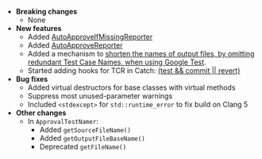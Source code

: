 * **Breaking changes**
    * None
* **New features**
    * Added [AutoApproveIfMissingReporter](https://github.com/approvals/ApprovalTests.cpp/blob/master/doc/Reporters.md#auto-approving)
    * Added [AutoApproveReporter](https://github.com/approvals/ApprovalTests.cpp/blob/master/doc/Reporters.md#auto-approving)
    * Added a mechanism to [shorten the names of output files, by omitting redundant Test Case Names, when using Google Test](https://github.com/approvals/ApprovalTests.cpp/blob/master/doc/UsingGoogleTests.md#customizing-google-tests-approval-file-names). 
    * Started adding hooks for TCR in Catch: [(test && commit || revert)](https://medium.com/@kentbeck_7670/test-commit-revert-870bbd756864)
* **Bug fixes**
    * Added virtual destructors for base classes with virtual methods
    * Suppress most unused-parameter warnings
    * Included `<stdexcept>` for `std::runtime_error` to fix build on Clang 5
* **Other changes**
    * In `ApprovalTestNamer`:
        * Added `getSourceFileName()`
        * Added `getOutputFileBaseName()`
        * Deprecated `getFileName()`
